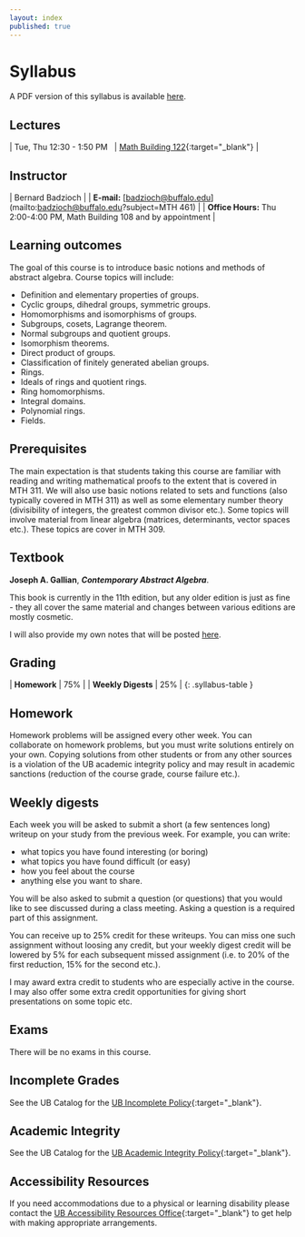 ```yaml
---
layout: index
published: true
---
```


<style>
table.syllabus-table td{
  padding-right: 10px;
  padding-left: 5px;

}

table.syllabus-table tr:hover {
  background-color: rgb(255, 255, 255);
}

ul {
  padding-left: 20px;
}
</style>


# Syllabus

A PDF version of this syllabus is available <a href="/assets/syllabus.pdf" markdown="0">here</a>.

## Lectures

| Tue, Thu 12:30 - 1:50 PM &nbsp; | [Math Building 122](http://www.buffalo.edu/home/visiting-ub/CampusMaps/maps.html#MATH){:target="_blank"} |


## Instructor

| Bernard Badzioch |
| **E-mail:** [badzioch@buffalo.edu](mailto:badzioch@buffalo.edu?subject=MTH 461) |
| **Office Hours:** Thu 2:00-4:00 PM, Math Building 108 and by appointment |


## Learning outcomes

The goal of this course is to introduce basic notions and methods of abstract algebra.
Course topics will include:

* Definition and elementary properties of groups.
* Cyclic groups, dihedral groups, symmetric groups.
* Homomorphisms and isomorphisms of groups.
* Subgroups, cosets, Lagrange theorem. 
* Normal subgroups and quotient groups.
* Isomorphism theorems.
* Direct product of groups.
* Classification of finitely generated abelian groups.
* Rings.
* Ideals of rings and quotient rings.
* Ring homomorphisms. 
* Integral domains.
* Polynomial rings.
* Fields.

## Prerequisites

The main expectation is that students taking this course are familiar with reading and writing 
mathematical proofs to the extent that is covered in MTH 311. We will also use basic notions 
related to sets and functions (also typically covered in MTH 311) as well as some elementary number 
theory (divisibility of integers, the greatest common divisor etc.). Some topics will involve material 
from linear algebra (matrices, determinants, vector spaces etc.). These topics are cover in MTH 309.



## Textbook


**Joseph A. Gallian**, ***Contemporary Abstract Algebra***. 

This book is currently in the 11th edition, but any older edition is just as fine - they all cover 
the same material and changes between various editions are mostly cosmetic.

I will also provide my own notes that will be posted [here](lecture_notes.md).



## Grading

| **Homework**                          | 75% |
| **Weekly Digests**                    | 25% |
{: .syllabus-table }

## Homework

Homework problems will be assigned every other week. You can collaborate on homework problems,
but you must write solutions entirely on your own. Copying solutions from other students or from
any other sources is a violation of the UB academic integrity policy and may result in academic
sanctions (reduction of the course grade, course failure etc.).


## Weekly digests

Each week you will be asked to submit a short (a few sentences long) writeup
on your study from the previous week. For example, you can write:

* what topics you have found interesting (or boring)
* what topics you have found difficult (or easy)
* how  you feel about the course
* anything else you want to share.

You will be also asked to submit a question (or questions) that you would like to
see discussed during a class meeting. Asking a question is a required part of this
assignment.

You can receive up to 25% credit for these writeups. You can miss one
such assignment without loosing any credit, but your weekly digest credit will be
lowered by 5% for each subsequent missed assignment (i.e. to 20% of the first reduction,
15% for the second etc.).

I may award extra credit to students who are especially active in the course.
I may also offer some extra credit opportunities for giving short presentations
on some topic etc.


## Exams

There will be no exams in this course.


## Incomplete Grades

See the UB Catalog for the [UB Incomplete Policy](https://catalogs.buffalo.edu/content.php?catoid=1&navoid=19#incomplete-grades){:target="_blank"}.


## Academic Integrity

See the UB Catalog for the [UB Academic Integrity Policy](https://catalogs.buffalo.edu/content.php?catoid=1&navoid=19#academic-integrity){:target="_blank"}.


## Accessibility Resources

If you need accommodations due to a physical or learning disability please contact the
[UB Accessibility Resources Office](https://www.buffalo.edu/studentlife/who-we-are/departments/accessibility.html){:target="_blank"}
to get help with making appropriate arrangements.
